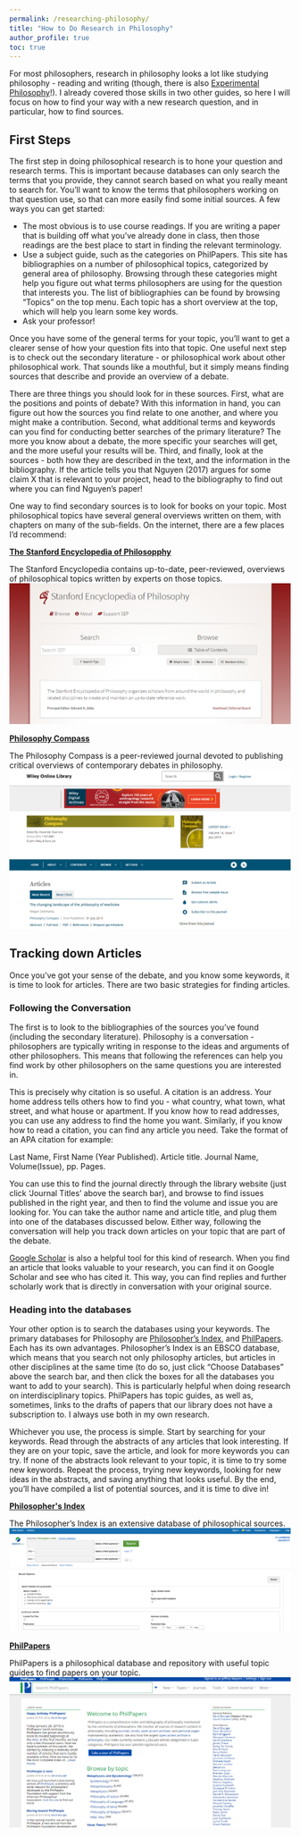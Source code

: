 ```yaml
---
permalink: /researching-philosophy/
title: "How to Do Research in Philosophy"
author_profile: true
toc: true
---
```


For most philosophers, research in philosophy looks a lot like studying philosophy - reading and writing (though, there is also [Experimental Philosophy](https://plato.stanford.edu/entries/experimental-philosophy/)!).  I already covered those skills in two other guides, so here I will focus on how to find your way with a new research question, and in particular, how to find sources.

## First Steps

The first step in doing philosophical research is to hone your question and research terms.  This is important because databases can only search the terms that you provide, they cannot search based on what you really meant to search for.  You’ll want to know the terms that philosophers working on that question use, so that can more easily find some initial sources.  A few ways you can get started:

* The most obvious is to use course readings.  If you are writing a paper that is building off what you’ve already done in class, then those readings are the best place to start in finding the relevant terminology.
* Use a subject guide, such as the categories on PhilPapers.  This site has bibliographies on a number of philosophical topics, categorized by general area of philosophy.  Browsing through these categories might help you figure out what terms philosophers are using for the question that interests you.  The list of bibliographies can be found by browsing “Topics” on the top menu.  Each topic has a short overview at the top, which will help you learn some key words. 
* Ask your professor!

Once you have some of the general terms for your topic, you’ll want to get a clearer sense of how your question fits into that topic.  One useful next step is to check out the secondary literature - or philosophical work about other philosophical work.  That sounds like a mouthful, but it simply means finding sources that describe and provide an overview of a debate.  

There are three things you should look for in these sources.  First, what are the positions and points of debate?  With this information in hand, you can figure out how the sources you find relate to one another, and where you might make a contribution.  Second, what additional terms and keywords can you find for conducting better searches of the primary literature?  The more you know about a debate, the more specific your searches will get, and the more useful your results will be.  Third, and finally, look at the sources - both how they are described in the text, and the information in the bibliography.  If the article tells you that Nguyen (2017) argues for some claim X that is relevant to your project, head to the bibliography to find out where you can find Nguyen’s paper!  

One way to find secondary sources is to look for books on your topic.  Most philosophical topics have several general overviews written on them, with chapters on many of the sub-fields.  On the internet, there are a few places I’d recommend:

**[The Stanford Encyclopedia of Philosopphy](https://plato.stanford.edu/)**

The Stanford Encyclopedia contains up-to-date, peer-reviewed, overviews of philosophical topics written by experts on those topics.
![Screenshot of the Stanford Encyclopedia of Philosophy](/images/sep.png)

**[Philosophy Compass](https://onlinelibrary.wiley.com/journal/17479991)**

The Philosophy Compass is a peer-reviewed journal devoted to publishing critical overviews of contemporary debates in philosophy.
![Screenshot of Philosophy Compass](/images/compass.png)

## Tracking down Articles

Once you’ve got your sense of the debate, and you know some keywords, it is time to look for articles.  There are two basic strategies for finding articles.  

### Following the Conversation

The first is to look to the bibliographies of the sources you’ve found (including the secondary literature).  Philosophy is a conversation - philosophers are typically writing in response to the ideas and arguments of other philosophers.  This means that following the references can help you find work by other philosophers on the same questions you are interested in.

This is precisely why citation is so useful.  A citation is an address.  Your home address tells others how to find you - what country, what town, what street, and what house or apartment.  If you know how to read addresses, you can use any address to find the home you want.  Similarly, if you know how to read a citation, you can find any article you need.  Take the format of an APA citation for example:

Last Name, First Name (Year Published). Article title. Journal Name, Volume(Issue), pp. Pages.

You can use this to find the journal directly through the library website (just click ‘Journal Titles’ above the search bar), and browse to find issues published in the right year, and then to find the volume and issue you are looking for.  You can take the author name and article title, and plug them into one of the databases discussed below.  Either way, following the conversation will help you track down articles on your topic that are part of the debate.

[Google Scholar](http://scholar.google.com) is also a helpful tool for this kind of research.  When you find an article that looks valuable to your research, you can find it on Google Scholar and see who has cited it.  This way, you can find replies and further scholarly work that is directly in conversation with your original source.

### Heading into the databases

Your other option is to search the databases using your keywords.  The primary databases for Philosophy are [Philosopher’s Index](http://search.ebscohost.com/login.aspx?authtype=ip%2Cuid&profile=ehost&defaultdb=phl), and [PhilPapers](https://philpapers.org/).  Each has its own advantages. Philosopher’s Index is an EBSCO database, which means that you search not only philosophy articles, but articles in other disciplines at the same time (to do so, just click “Choose Databases” above the search bar, and then click the boxes for all the databases you want to add to your search).  This is particularly helpful when doing research on interdisciplinary topics.  PhilPapers has topic guides, as well as, sometimes, links to the drafts of papers that our library does not have a subscription to.  I always use both in my own research.

Whichever you use, the process is simple.  Start by searching for your keywords.  Read through the abstracts of any articles that look interesting.  If they are on your topic, save the article, and look for more keywords you can try.  If none of the abstracts look relevant to your topic, it is time to try some new keywords.  Repeat the process, trying new keywords, looking for new ideas in the abstracts, and saving anything that looks useful.  By the end, you’ll have compiled a list of potential sources, and it is time to dive in!

**[Philosopher's Index](http://search.ebscohost.com/login.aspx?authtype=ip%2Cuid&profile=ehost&defaultdb=phl)**

The Philosopher’s Index is an extensive database of philosophical sources.
![Screenshot of the Philosopher's Index](/images/phil-index.png)

**[PhilPapers](https://philpapers.org/)**

PhilPapers is a philosophical database and repository with useful topic guides to find papers on your topic.
![Screenshot of PhilPapers](/images/phil-papers.png)
